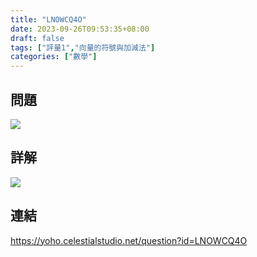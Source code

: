 ```yaml
---
title: "LNOWCQ4O"
date: 2023-09-26T09:53:35+08:00
draft: false
tags: ["評量1","向量的符號與加減法"]
categories: ["數學"]
---
```

<!--more-->

## 問題
<img src="/posts/solution/LNOWCQ4O-q.png">

## 詳解
<img src="/posts/solution/LNOWCQ4O-sol.png">

## 連結

https://yoho.celestialstudio.net/question?id=LNOWCQ4O
